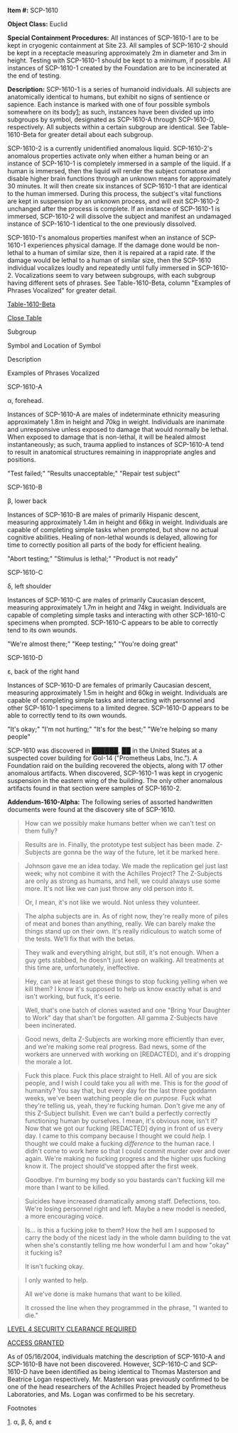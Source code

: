 **Item #:** SCP-1610

**Object Class:** Euclid

**Special Containment Procedures:** All instances of SCP-1610-1 are to be kept in cryogenic containment at Site 23. All samples of SCP-1610-2 should be kept in a receptacle measuring approximately 2m in diameter and 3m in height. Testing with SCP-1610-1 should be kept to a minimum, if possible. All instances of SCP-1610-1 created by the Foundation are to be incinerated at the end of testing.

**Description:** SCP-1610-1 is a series of humanoid individuals. All subjects are anatomically identical to humans, but exhibit no signs of sentience or sapience. Each instance is marked with one of four possible symbols somewhere on its body[1](javascript:;); as such, instances have been divided up into subgroups by symbol, designated as SCP-1610-A through SCP-1610-D, respectively. All subjects within a certain subgroup are identical. See Table-1610-Beta for greater detail about each subgroup.

SCP-1610-2 is a currently unidentified anomalous liquid. SCP-1610-2's anomalous properties activate only when either a human being or an instance of SCP-1610-1 is completely immersed in a sample of the liquid. If a human is immersed, then the liquid will render the subject comatose and disable higher brain functions through an unknown means for approximately 30 minutes. It will then create six instances of SCP-1610-1 that are identical to the human immersed. During this process, the subject's vital functions are kept in suspension by an unknown process, and will exit SCP-1610-2 unchanged after the process is complete. If an instance of SCP-1610-1 is immersed, SCP-1610-2 will dissolve the subject and manifest an undamaged instance of SCP-1610-1 identical to the one previously dissolved.

SCP-1610-1's anomalous properties manifest when an instance of SCP-1610-1 experiences physical damage. If the damage done would be non-lethal to a human of similar size, then it is repaired at a rapid rate. If the damage would be lethal to a human of similar size, then the SCP-1610 individual vocalizes loudly and repeatedly until fully immersed in SCP-1610-2. Vocalizations seem to vary between subgroups, with each subgroup having different sets of phrases. See Table-1610-Beta, column "Examples of Phrases Vocalized" for greater detail.

[Table-1610-Beta](javascript:;)

[Close Table](javascript:;)

Subgroup

Symbol and Location of Symbol

Description

Examples of Phrases Vocalized

SCP-1610-A

α, forehead.

Instances of SCP-1610-A are males of indeterminate ethnicity measuring approximately 1.8m in height and 70kg in weight. Individuals are inanimate and unresponsive unless exposed to damage that would normally be lethal. When exposed to damage that is non-lethal, it will be healed almost instantaneously; as such, trauma applied to instances of SCP-1610-A tend to result in anatomical structures remaining in inappropriate angles and positions.

"Test failed;" "Results unacceptable;" "Repair test subject"

SCP-1610-B

β, lower back

Instances of SCP-1610-B are males of primarily Hispanic descent, measuring approximately 1.4m in height and 66kg in weight. Individuals are capable of completing simple tasks when prompted, but show no actual cognitive abilities. Healing of non-lethal wounds is delayed, allowing for time to correctly position all parts of the body for efficient healing.

"Abort testing;" "Stimulus is lethal;" "Product is not ready"

SCP-1610-C

δ, left shoulder

Instances of SCP-1610-C are males of primarily Caucasian descent, measuring approximately 1.7m in height and 74kg in weight. Individuals are capable of completing simple tasks and interacting with other SCP-1610-C specimens when prompted. SCP-1610-C appears to be able to correctly tend to its own wounds.

"We're almost there;" "Keep testing;" "You're doing great"

SCP-1610-D

ε, back of the right hand

Instances of SCP-1610-D are females of primarily Caucasian descent, measuring approximately 1.5m in height and 60kg in weight. Individuals are capable of completing simple tasks and interacting with personnel and other SCP-1610-1 specimens to a limited degree. SCP-1610-D appears to be able to correctly tend to its own wounds.

"It's okay;" "I'm not hurting;" "It's for the best;" "We're helping so many people"

SCP-1610 was discovered in ██████, ██ in the United States at a suspected cover building for GoI-14 ("Prometheus Labs, Inc."). A Foundation raid on the building recovered the objects, along with 17 other anomalous artifacts. When discovered, SCP-1610-1 was kept in cryogenic suspension in the eastern wing of the building. The only other anomalous artifacts found in that section were samples of SCP-1610-2.

**Addendum-1610-Alpha:** The following series of assorted handwritten documents were found at the discovery site of SCP-1610.

> How can we possibly make humans better when we can't test on them fully?

> Results are in. Finally, the prototype test subject has been made. Z-Subjects are gonna be the way of the future, let it be marked here.

> Johnson gave me an idea today. We made the replication gel just last week; why not combine it with the Achilles Project? The Z-Subjects are only as strong as humans, and hell, we could always use some more. It's not like we can just throw any old person into it.
> 
> Or, I mean, it's not like we would. Not unless they volunteer.

> The alpha subjects are in. As of right now, they're really more of piles of meat and bones than anything, really. We can barely make the things stand up on their own. It's really ridiculous to watch some of the tests. We'll fix that with the betas.

> They walk and everything alright, but still, it's not enough. When a guy gets stabbed, he doesn't just keep on walking. All treatments at this time are, unfortunately, ineffective.

> Hey, can we at least get these things to stop fucking yelling when we kill them? I know it's supposed to help us know exactly what is and isn't working, but fuck, it's eerie.

> Well, that's one batch of clones wasted and one "Bring Your Daughter to Work" day that shan't be forgotten. All gamma Z-Subjects have been incinerated.

> Good news, delta Z-Subjects are working more efficiently than ever, and we're making some real progress. Bad news, some of the workers are unnerved with working on \[REDACTED\], and it's dropping the morale a lot.

> Fuck this place. Fuck this place straight to Hell. All of you are sick people, and I wish I could take you all with me. This is for the _good_ of humanity? You say that, but every day for the last three goddamn weeks, we've been watching people die _on purpose._ Fuck what they're telling us, yeah, they're fucking human. Don't give me any of this Z-Subject bullshit. Even we can't build a perfectly correctly functioning human by ourselves. I mean, it's obvious now, isn't it? Now that we got our fucking \[REDACTED\] dying in front of us every day. I came to this company because I thought we could _help._ I thought we could make a fucking _difference_ to the human race. I didn't come to work here so that I could commit murder over and over again. We're making no fucking progress and the higher ups fucking know it. The project should've stopped after the first week.
> 
> Goodbye. I'm burning my body so you bastards can't fucking kill me more than I want to be killed.

> Suicides have increased dramatically among staff. Defections, too. We're losing personnel right and left. Maybe a new model is needed, a more encouraging voice.

> Is… is this a fucking joke to them? How the hell am I supposed to carry the body of the nicest lady in the whole damn building to the vat when she's constantly telling me how wonderful I am and how "okay" it fucking is?
> 
> It isn't fucking okay.

> I only wanted to help.
> 
> All we've done is make humans that want to be killed.
> 
> It crossed the line when they programmed in the phrase, "I wanted to die."

[LEVEL 4 SECURITY CLEARANCE REQUIRED](javascript:;)

[ACCESS GRANTED](javascript:;)

As of 05/16/2004, individuals matching the description of SCP-1610-A and SCP-1610-B have not been discovered. However, SCP-1610-C and SCP-1610-D have been identified as being identical to Thomas Masterson and Beatrice Logan respectively. Mr. Masterson was previously confirmed to be one of the head researchers of the Achilles Project headed by Prometheus Laboratories, and Ms. Logan was confirmed to be his secretary.

Footnotes

[1](javascript:;). α, β, δ, and ε